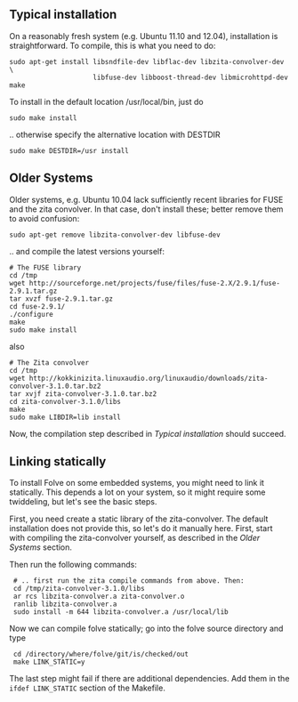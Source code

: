 ## Typical installation ##

On a reasonably fresh system (e.g. Ubuntu 11.10 and 12.04), installation is
straightforward. To compile, this is what you need to do:

    sudo apt-get install libsndfile-dev libflac-dev libzita-convolver-dev \
                         libfuse-dev libboost-thread-dev libmicrohttpd-dev
    make

To install in the default location /usr/local/bin, just do

    sudo make install

.. otherwise specify the alternative location with DESTDIR

    sudo make DESTDIR=/usr install

## Older Systems ##
Older systems, e.g. Ubuntu 10.04 lack sufficiently recent libraries for FUSE
and the zita convolver. In that case, don't install these; better remove them
to avoid confusion:

    sudo apt-get remove libzita-convolver-dev libfuse-dev

.. and compile the latest versions yourself:

    # The FUSE library
    cd /tmp
    wget http://sourceforge.net/projects/fuse/files/fuse-2.X/2.9.1/fuse-2.9.1.tar.gz
    tar xvzf fuse-2.9.1.tar.gz
    cd fuse-2.9.1/
    ./configure
    make
    sudo make install

also

    # The Zita convolver
    cd /tmp
    wget http://kokkinizita.linuxaudio.org/linuxaudio/downloads/zita-convolver-3.1.0.tar.bz2
    tar xvjf zita-convolver-3.1.0.tar.bz2
    cd zita-convolver-3.1.0/libs
    make
    sudo make LIBDIR=lib install

Now, the compilation step described in *Typical installation* should succeed.

## Linking statically ##
To install Folve on some embedded systems, you might need to link it statically.
This depends a lot on your system, so it might require some twiddeling, but
let's see the basic steps.

First, you need create a static library of the zita-convolver. The default
installation does not provide this, so let's do it manually here.
First, start with compiling the zita-convolver yourself, as described in the
*Older Systems* section.

Then run the following commands:

     # .. first run the zita compile commands from above. Then:
     cd /tmp/zita-convolver-3.1.0/libs
     ar rcs libzita-convolver.a zita-convolver.o
     ranlib libzita-convolver.a
     sudo install -m 644 libzita-convolver.a /usr/local/lib

Now we can compile folve statically; go into the folve source directory and
type

     cd /directory/where/folve/git/is/checked/out
     make LINK_STATIC=y

The last step might fail if there are additional dependencies. Add them in the
`ifdef LINK_STATIC` section of the Makefile.

